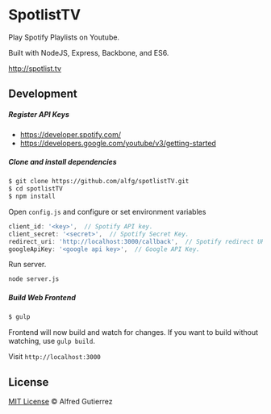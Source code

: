 # SpotlistTV

Play Spotify Playlists on Youtube.

Built with NodeJS, Express, Backbone, and ES6.

http://spotlist.tv

## Development

##### Register API Keys
- https://developer.spotify.com/
- https://developers.google.com/youtube/v3/getting-started


##### Clone and install dependencies

```bash
$ git clone https://github.com/alfg/spotlistTV.git
$ cd spotlistTV
$ npm install
```

Open `config.js` and configure or set environment variables

```javascript
client_id: '<key>',  // Spotify API key.
client_secret: '<secret>',  // Spotify Secret Key.
redirect_uri: 'http://localhost:3000/callback',  // Spotify redirect URI.
googleApiKey: '<google api key>',  // Google API Key.
```

Run server.
```bash
node server.js
```

##### Build Web Frontend
```bash
$ gulp
```

Frontend will now build and watch for changes. If you want to build without watching, use `gulp build`.

Visit `http://localhost:3000`

## License

[MIT License](http://alfg.mit-license.org/) © Alfred Gutierrez
